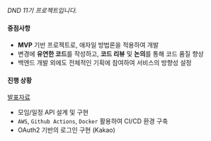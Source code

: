 
_DND 11기 프로젝트입니다._


#### 중점사항

- **MVP** 기반 프로젝트로, 애자일 방법론을 적용하여 개발
- 변경에 **유연한 코드**를 작성하고, **코드 리뷰** 및 **논의**를 통해 코드 품질 향상
- 백엔드 개발 외에도 전체적인 기획에 참여하여 서비스의 방향성 설정

#### 진행 상황
[발표자료](https://drive.google.com/file/d/14nUic4F4TaSMmcHhEd4bzr1yrPMWBAzg/view?usp=sharing&#41)

- 모임/일정 API 설계 및 구현
- `AWS`, `Github Actions`, `Docker` 활용하여 CI/CD 환경 구축
- OAuth2 기반의 로그인 구현 (Kakao)

[//]: # (#### 결과)
[//]: # (- 최종 발표자료 [Google Drive]&#40;https://drive.google.com/file/d/14nUic4F4TaSMmcHhEd4bzr1yrPMWBAzg/view?usp=sharing&#41;)

